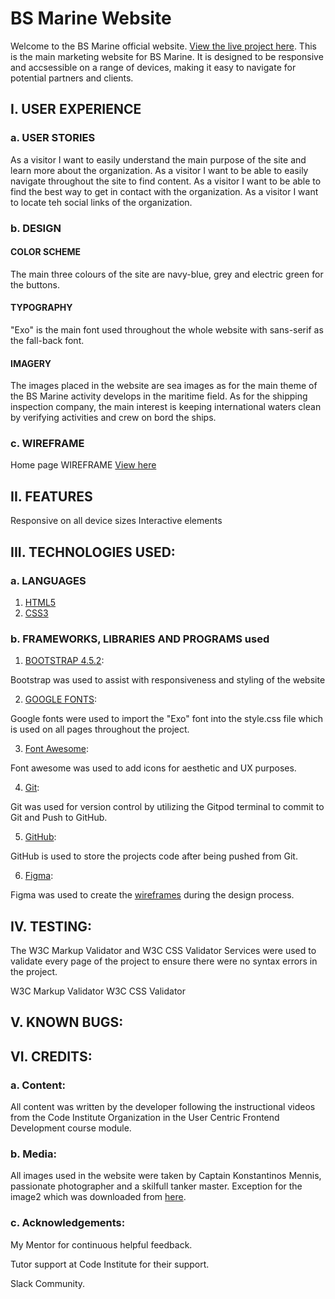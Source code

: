 
# BS Marine Website

Welcome to the BS Marine official website. [View the live project here](https://mihaelasandrea.github.io/UCFD-Milestone-Project). 
This is the main marketing website for BS Marine. It is designed to be responsive and accsessible on a range of devices, making it easy to navigate for potential partners and clients.

## I. USER EXPERIENCE



### a. USER STORIES

As a visitor I want to easily understand the main purpose of the site and learn more about the organization.
As a visitor I want to be able to easily navigate throughout the site to find content.
As a visitor I want to be able to find the best way to get in contact with the organization.
As a visitor I want to locate teh social links of the organization.



### b. DESIGN

####  COLOR SCHEME

The main three colours of the site are navy-blue, grey and electric green for the buttons.

#### TYPOGRAPHY

"Exo" is the main font used throughout the whole website with sans-serif as the fall-back font.

#### IMAGERY

The images placed in the website are sea images as for the main theme of the BS Marine activity develops in the maritime field. As  for 
the shipping inspection company, the main interest is keeping international waters clean by verifying activities and crew on bord the ships.

### c. WIREFRAME

Home page WIREFRAME [View here](https://www.figma.com/file/ddLNe3I44VIb8yskcYVo9d/UCFD-Milestone-Project-Wireframe?node-id=0%3A1)



## II. FEATURES

Responsive on all device sizes
Interactive elements



## III. TECHNOLOGIES USED:


### a. LANGUAGES

1. [HTML5](https://nl.wikipedia.org/wiki/HTML5)
2. [CSS3](https://nl.wikipedia.org/wiki/Cascading_Style_Sheets)


### b. FRAMEWORKS, LIBRARIES AND PROGRAMS used

1. [BOOTSTRAP 4.5.2](https://getbootstrap.com/):

Bootstrap was used to assist with responsiveness and styling of the website

2. [GOOGLE FONTS](https://fonts.google.com/):

Google fonts were used to import the "Exo" font into the style.css file which is used on all pages throughout the project.

3. [Font Awesome](https://fontawesome.com/):

Font awesome was used to add icons for aesthetic and UX purposes.

4. [Git](https://git-scm.com/):

Git was used for version control by utilizing the Gitpod terminal to commit to Git and Push to GitHub.

5. [GitHub](https://github.com/):

GitHub is used to store the projects code after being pushed from Git.

6. [Figma](https://www.figma.com):

Figma was used to create the [wireframes](https://www.figma.com/file/ddLNe3I44VIb8yskcYVo9d/UCFD-Milestone-Project-Wireframe?node-id=0%3A1) during the design process.


## IV. TESTING:

The W3C Markup Validator and W3C CSS Validator Services were used to validate every page of the project to ensure there were no syntax errors in the project.

W3C Markup Validator
W3C CSS Validator 


## V. KNOWN BUGS:


## VI. CREDITS:


### a. Content:

All content was written by the developer following the instructional videos from the Code Institute Organization in the User Centric Frontend Development course module.


### b. Media:

All images used in the website were taken by Captain Konstantinos Mennis, passionate photographer and a skilfull tanker master.
Exception for the image2 which was downloaded from [here](https://johngaber.wordpress.com/).

### c. Acknowledgements:

My Mentor for continuous helpful feedback.

Tutor support at Code Institute for their support.

Slack Community.




